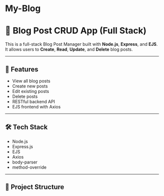 # My-Blog


# 📝 Blog Post CRUD App (Full Stack)

This is a full-stack Blog Post Manager built with **Node.js**, **Express**, and **EJS**. It allows users to **Create**, **Read**, **Update**, and **Delete** blog posts.

---

## 🚀 Features

- View all blog posts
- Create new posts
- Edit existing posts
- Delete posts
- RESTful backend API
- EJS frontend with Axios

---

## 🛠 Tech Stack

- Node.js
- Express.js
- EJS
- Axios
- body-parser
- method-override

---

## 📁 Project Structure

